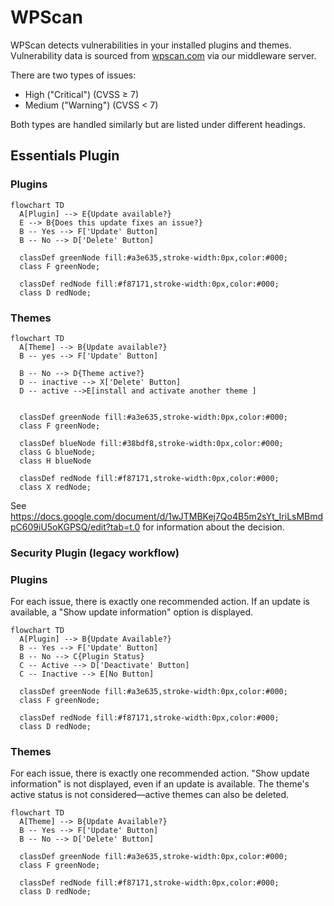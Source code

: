 # WPScan

WPScan detects vulnerabilities in your installed plugins and themes.
Vulnerability data is sourced from [wpscan.com](https://wpscan.com/) via our middleware server.

There are two types of issues:

- High ("Critical") (CVSS ≥ 7)
- Medium ("Warning") (CVSS < 7)

Both types are handled similarly but are listed under different headings.

## Essentials Plugin

### Plugins

```mermaid
flowchart TD
  A[Plugin] --> E{Update available?}
  E --> B{Does this update fixes an issue?}
  B -- Yes --> F['Update' Button]
  B -- No --> D['Delete' Button]

  classDef greenNode fill:#a3e635,stroke-width:0px,color:#000;
  class F greenNode;

  classDef redNode fill:#f87171,stroke-width:0px,color:#000;
  class D redNode;
```

### Themes

```mermaid
flowchart TD
  A[Theme] --> B{Update available?}
  B -- yes --> F['Update' Button]

  B -- No --> D{Theme active?}
  D -- inactive --> X['Delete' Button]
  D -- active -->E[install and activate another theme ]


  classDef greenNode fill:#a3e635,stroke-width:0px,color:#000;
  class F greenNode;

  classDef blueNode fill:#38bdf8,stroke-width:0px,color:#000;
  class G blueNode;
  class H blueNode

  classDef redNode fill:#f87171,stroke-width:0px,color:#000;
  class X redNode;
```
See https://docs.google.com/document/d/1wJTMBKej7Qo4B5m2sYt_IriLsMBmdpC609iU5oKGPSQ/edit?tab=t.0 for information about the decision.

### Security Plugin (legacy workflow)

### Plugins

For each issue, there is exactly one recommended action. If an update is available, a "Show update information" option is displayed.

```mermaid
flowchart TD
  A[Plugin] --> B{Update Available?}
  B -- Yes --> F['Update' Button]
  B -- No --> C{Plugin Status}
  C -- Active --> D['Deactivate' Button]
  C -- Inactive --> E[No Button]

  classDef greenNode fill:#a3e635,stroke-width:0px,color:#000;
  class F greenNode;

  classDef redNode fill:#f87171,stroke-width:0px,color:#000;
  class D redNode;
```

### Themes

For each issue, there is exactly one recommended action. "Show update information" is not displayed, even if an update is available.
The theme's active status is not considered—active themes can also be deleted.

```mermaid
flowchart TD
  A[Theme] --> B{Update Available?}
  B -- Yes --> F['Update' Button]
  B -- No --> D['Delete' Button]

  classDef greenNode fill:#a3e635,stroke-width:0px,color:#000;
  class F greenNode;

  classDef redNode fill:#f87171,stroke-width:0px,color:#000;
  class D redNode;
```
